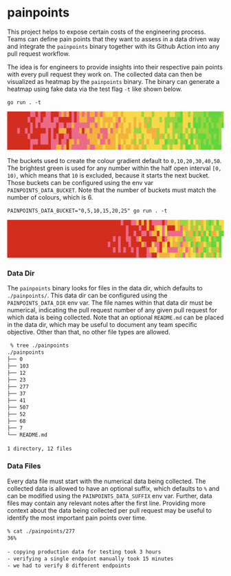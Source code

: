 # painpoints

This project helps to expose certain costs of the engineering process. Teams can
define pain points that they want to assess in a data driven way and integrate
the `painpoints` binary together with its Github Action into any pull request
workflow.

The idea is for engineers to provide insights into their respective pain points
with every pull request they work on. The collected data can then be visualized
as heatmap by the `painpoints` binary. The binary can generate a heatmap using
fake data via the test flag `-t` like shown below.

```
go run . -t
```

![Heatmap Default](./asset/heatmap_default.png)

The buckets used to create the colour gradient default to `0,10,20,30,40,50`.
The brightest green is used for any number within the half open interval `[0,
10)`, which means that `10` is excluded, because it starts the next bucket.
Those buckets can be configured using the env var `PAINPOINTS_DATA_BUCKET`. Note
that the number of buckets must match the number of colours, which is 6.

```
PAINPOINTS_DATA_BUCKET="0,5,10,15,20,25" go run . -t
```

![Heatmap Bucket](./asset/heatmap_bucket.png)

### Data Dir

The `painpoints` binary looks for files in the data dir, which defaults to
`./painpoints/`. This data dir can be configured using the `PAINPOINTS_DATA_DIR`
env var. The file names within that data dir must be numerical, indicating the
pull request number of any given pull request for which data is being collected.
Note that an optional `README.md` can be placed in the data dir, which may be
useful to document any team specific objective. Other than that, no other file
types are allowed.

```
 % tree ./painpoints
./painpoints
├── 0
├── 103
├── 12
├── 23
├── 277
├── 37
├── 41
├── 507
├── 52
├── 68
├── 7
└── README.md

1 directory, 12 files
```

### Data Files

Every data file must start with the numerical data being collected. The
collected data is allowed to have an optional suffix, which defaults to `%` and
can be modified using the `PAINPOINTS_DATA_SUFFIX` env var. Further, data files
may contain any relevant notes after the first line. Providing more context
about the data being collected per pull request may be useful to identify the
most important pain points over time.

```
% cat ./painpoints/277
36%

- copying production data for testing took 3 hours
- verifying a single endpoint manually took 15 minutes
- we had to verify 8 different endpoints
```
